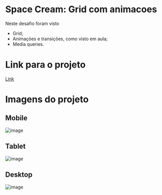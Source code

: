 # Space Cream: Grid com animacoes
Neste desafio foram visto
- Grid;
- Animações e transições, como visto em aula;
- Media queries.

# Link para o projeto
[Link]()

# Imagens do projeto
## Mobile
![image](https://user-images.githubusercontent.com/84877737/167689222-d1c979c5-4138-4f45-9042-82887b8fa845.png)
## Tablet
![image](https://user-images.githubusercontent.com/84877737/167689319-3f083407-c327-41e4-a279-f77b6b394298.png)
## Desktop
![image](https://user-images.githubusercontent.com/84877737/167689123-a1e872bf-3c05-498f-92ba-a8b9173353e6.png)

